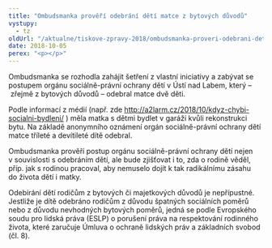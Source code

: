```yaml
---
title: "Ombudsmanka prověří odebrání dětí matce z bytových důvodů"
vystupy:
  - tz
oldUrl: "/aktualne/tiskove-zpravy-2018/ombudsmanka-proveri-odebrani-deti-matce-z-bytovych-duvodu"
date: 2018-10-05
perex: "<p></p>"
---
```


<!-- imported from the old website -->

<p>Ombudsmanka se rozhodla zahájit šetření z vlastní iniciativy a zabývat se postupem orgánu sociálně-právní ochrany dětí v Ústí nad Labem, který – zřejmě z bytových důvodů – odebral matce dvě děti.</p><p>Podle informací z médií (např. zde <a title="Otevření do nového okna" href="http://a2larm.cz/2018/10/kdyz-chybi-socialni-bydleni/" target="_blank">http://a2larm.cz/2018/10/kdyz-chybi-socialni-bydleni/</a> ) měla matka s dětmi bydlet v garáži kvůli rekonstrukci bytu. Na základě anonymního oznámení orgán sociálně-právní ochrany dětí matce tříleté a devítileté dítě odebral. </p><p>Ombudsmanka prověří postup orgánu sociálně-právní ochrany dětí nejen v souvislosti s odebráním dětí, ale bude zjišťovat i to, zda o rodině věděl, příp. jak s rodinou pracoval, aby nemuselo dojít k tak radikálnímu zásahu do života dětí i matky. </p><p>Odebírání dětí rodičům z bytových či majetkových důvodů je nepřípustné. Jestliže je dítě odebráno rodičům z důvodu špatných sociálních poměrů nebo z důvodu nevhodných bytových poměrů, jedná se podle Evropského soudu pro lidská práva (ESLP) o porušení práva na respektování rodinného života, které zaručuje Úmluva o ochraně lidských práv a základních svobod (čl. 8).</p>
